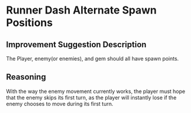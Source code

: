 
# Runner Dash Alternate Spawn Positions

## Improvement Suggestion Description

The Player, enemy(or enemies), and gem should all have spawn points.

## Reasoning

With the way the enemy movement currently works, the player must hope that the
enemy skips its first turn, as the player will instantly lose if the enemy
chooses to move during its first turn.
